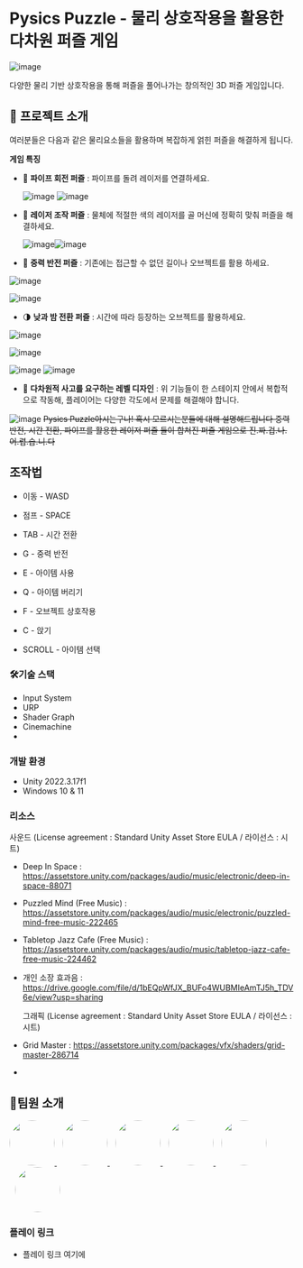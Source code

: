 # Pysics Puzzle - 물리 상호작용을 활용한 다차원 퍼즐 게임
![image](https://github.com/user-attachments/assets/2bf6154f-b5bb-423a-9071-67e191bcf87a)

다양한 물리 기반 상호작용을 통해 퍼즐을 풀어나가는 창의적인 3D 퍼즐 게임입니다.
## 🤔  프로젝트 소개
여러분들은 다음과 같은 물리요소들을 활용하며 복잡하게 얽힌 퍼즐을 해결하게 됩니다.

 **게임 특징**

- 🔁 **파이프 회전 퍼즐** : 파이프를 돌려 레이저를 연결하세요.
  
  ![image](https://github.com/user-attachments/assets/463a10a7-9ade-4298-83f8-fe30cafbcb01)  ![image](https://github.com/user-attachments/assets/26163efc-281f-40ca-be6d-ea0f6bffa55c)



- 🔦 **레이저 조작 퍼즐** : 물체에 적절한 색의 레이저를 골 머신에 정확히 맞춰 퍼즐을 해결하세요.

  ![image](https://github.com/user-attachments/assets/77c4e8b1-c513-4321-8cda-55c24d1a62df)![image](https://github.com/user-attachments/assets/ede7b066-c4a6-4b50-8163-2983b7221d71)


- 🌌 **중력 반전 퍼즐** : 기존에는 접근할 수 없던 길이나 오브젝트를 활용 하세요.
  
![image](https://github.com/user-attachments/assets/e47e50bd-5ca8-4491-b8f2-befa5a8e822e)
  
![image](https://github.com/user-attachments/assets/25e418fb-bddd-465c-99cf-27dfb9ccec64)




- 🌗 **낮과 밤 전환 퍼즐** : 시간에 따라 등장하는 오브젝트를 활용하세요.
  
![image](https://github.com/user-attachments/assets/04fd6ae4-edc6-4f8e-9836-728c12f5daa3)

![image](https://github.com/user-attachments/assets/a437a4b4-e0be-4827-8a59-e426fd846ab0)

![image](https://github.com/user-attachments/assets/1bd8921b-33da-4a9b-bf22-a5661d5e748b)
![image](https://github.com/user-attachments/assets/46dd5e72-e162-472b-a5cd-825ccfabb180)


- 🧠 **다차원적 사고를 요구하는 레벨 디자인** : 위 기능들이 한 스테이지 안에서 복합적으로 작동해, 플레이어는 다양한 각도에서 문제를 해결해야 합니다.

![image](https://github.com/user-attachments/assets/9c9fc70a-5602-4183-adf3-a4ca575d4bed)
~~Pysics Puzzle아시는구나! 혹시 모르시는분들에 대해 설명해드립니다 중력 반전, 시간 전환, 파이프를 활용한 레이저 퍼즐 들이 합쳐진 퍼즐 게임으로 진.짜.겁.나.어.렵.습.니.다~~

## 조작법
- 이동 - WASD

- 점프 - SPACE

- TAB - 시간 전환

- G - 중력 반전

- E - 아이템 사용

- Q - 아이템 버리기
  
- F - 오브젝트 상호작용
  
- C - 앉기

- SCROLL - 아이템 선택

### 🛠️기술 스택

- Input System
- URP
- Shader Graph
- Cinemachine
- 
 
### 개발 환경
- Unity 2022.3.17f1
- Windows 10 & 11
  
 ### 리소스

 사운드 (License agreement : Standard Unity Asset Store EULA / 라이선스 : 시트)
- Deep In Space : https://assetstore.unity.com/packages/audio/music/electronic/deep-in-space-88071
- Puzzled Mind (Free Music) : https://assetstore.unity.com/packages/audio/music/electronic/puzzled-mind-free-music-222465
- Tabletop Jazz Cafe (Free Music) : https://assetstore.unity.com/packages/audio/music/tabletop-jazz-cafe-free-music-224462
- 개인 소장 효과음 : https://drive.google.com/file/d/1bEQpWfJX_BUFo4WUBMIeAmTJ5h_TDV6e/view?usp=sharing

  그래픽 (License agreement : Standard Unity Asset Store EULA / 라이선스 : 시트)
- Grid Master : https://assetstore.unity.com/packages/vfx/shaders/grid-master-286714
- 

## 👥팀원 소개
<a href="https://github.com/leejy1685" target="_blank">
  <img src="https://github.com/leejy1685.png" width="80" style="border-radius: 50%;" />
</a>
<a href="https://github.com/ahb0923" target="_blank">
  <img src="https://github.com/ahb0923.png" width="80" style="border-radius: 50%; margin-left: 10px;" />
</a>
<a href="https://github.com/hbks0224" target="_blank">
  <img src="https://github.com/hbks0224.png" width="80" style="border-radius: 50%; margin-left: 10px;" />
</a>
<a href="https://github.com/Bangeunseong" target="_blank">
  <img src="https://github.com/Bangeunseong.png" width="80" style="border-radius: 50%; margin-left: 10px;" />
</a>
<a href="https://github.com/gusdh8380" target="_blank">
  <img src="https://github.com/gusdh8380.png" width="80" style="border-radius: 50%; margin-left: 10px;" />
</a>
<a href="https://github.com/codingnewwbie" target="_blank">
  <img src="https://github.com/codingnewwbie.png" width="80" style="border-radius: 50%; margin-left: 10px;" />
</a>

### 플레이 링크

- 플레이 링크 여기에
